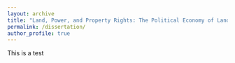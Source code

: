 ```yaml
---
layout: archive
title: "Land, Power, and Property Rights: The Political Economy of Land Titling in West Africa"
permalink: /dissertation/
author_profile: true
---
```



This is a test

